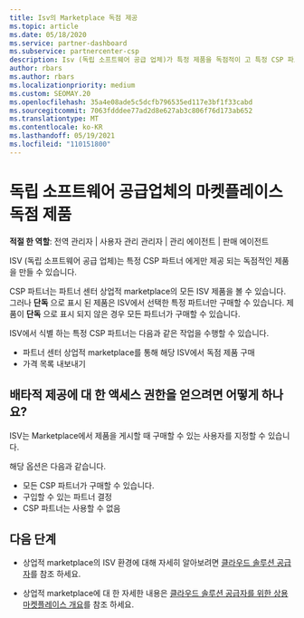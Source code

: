```yaml
---
title: Isv의 Marketplace 독점 제공
ms.topic: article
ms.date: 05/18/2020
ms.service: partner-dashboard
ms.subservice: partnercenter-csp
description: Isv (독립 소프트웨어 공급 업체)가 특정 제품을 독점적이 고 특정 CSP 파트너만 사용할 수 있도록 하는 방법에 대해 알아봅니다.
author: rbars
ms.author: rbars
ms.localizationpriority: medium
ms.custom: SEOMAY.20
ms.openlocfilehash: 35a4e08ade5c5dcfb796535ed117e3bf1f33cabd
ms.sourcegitcommit: 7063fdddee77ad2d8e627ab3c806f76d173ab652
ms.translationtype: MT
ms.contentlocale: ko-KR
ms.lasthandoff: 05/19/2021
ms.locfileid: "110151800"
---
```

# <a name="marketplace-exclusive-offers-from-independent-software-vendors"></a>독립 소프트웨어 공급업체의 마켓플레이스 독점 제품

**적절 한 역할**: 전역 관리자 | 사용자 관리 관리자 | 관리 에이전트 | 판매 에이전트

ISV (독립 소프트웨어 공급 업체)는 특정 CSP 파트너 에게만 제공 되는 독점적인 제품을 만들 수 있습니다.

CSP 파트너는 파트너 센터 상업적 marketplace의 모든 ISV 제품을 볼 수 있습니다. 그러나 **단독** 으로 표시 된 제품은 ISV에서 선택한 특정 파트너만 구매할 수 있습니다. 제품이 **단독** 으로 표시 되지 않은 경우 모든 파트너가 구매할 수 있습니다.

ISV에서 식별 하는 특정 CSP 파트너는 다음과 같은 작업을 수행할 수 있습니다.

- 파트너 센터 상업적 marketplace를 통해 해당 ISV에서 독점 제품 구매
- 가격 목록 내보내기

## <a name="how-do-you-gain-access-to-exclusive-offers"></a>배타적 제공에 대 한 액세스 권한을 얻으려면 어떻게 하나요?

ISV는 Marketplace에서 제품을 게시할 때 구매할 수 있는 사용자를 지정할 수 있습니다.

해당 옵션은 다음과 같습니다.

- 모든 CSP 파트너가 구매할 수 있습니다.
- 구입할 수 있는 파트너 결정
- CSP 파트너는 사용할 수 없음

## <a name="next-steps"></a>다음 단계

- 상업적 marketplace의 ISV 환경에 대해 자세히 알아보려면 [클라우드 솔루션 공급자](/azure/marketplace/cloud-solution-providers)를 참조 하세요.

- 상업적 marketplace에 대 한 자세한 내용은 [클라우드 솔루션 공급자를 위한 상용 마켓플레이스 개요](csp-commercial-marketplace-overview.md)를 참조 하세요.